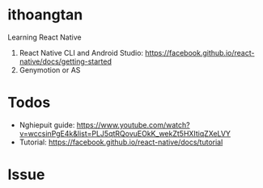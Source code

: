 # ithoangtan
Learning React Native
1. React Native CLI and Android Studio: https://facebook.github.io/react-native/docs/getting-started 
2. Genymotion or AS

# Todos
- Nghiepuit guide: https://www.youtube.com/watch?v=wccsinPgE4k&list=PLJ5qtRQovuEOkK_wekZt5HXItiqZXeLVY
- Tutorial: https://facebook.github.io/react-native/docs/tutorial

# Issue